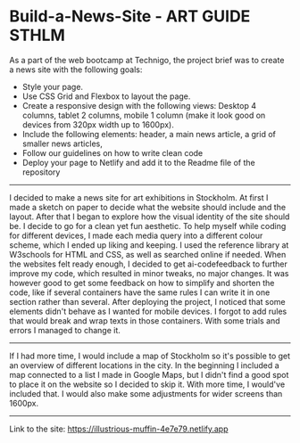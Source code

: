 # Build-a-News-Site - ART GUIDE STHLM

As a part of the web bootcamp at Technigo, the project brief was to create a news site with the following goals:
- Style your page.
- Use CSS Grid and Flexbox to layout the page.
- Create a responsive design with the following views: Desktop 4 columns, tablet 2 columns, mobile 1 column (make it look good on devices from 320px width up to 1600px).
- Include the following elements:
  header, 
  a main news article, 
  a grid of smaller news articles, 
- Follow our guidelines on how to write clean code
- Deploy your page to Netlify and add it to the Readme file of the repository

---

I decided to make a news site for art exhibitions in Stockholm. 
At first I made a sketch on paper to decide what the website should include and the layout.
After that I began to explore how the visual identity of the site should be. I decide to go for a clean yet fun aesthetic.
To help myself while coding for different devices, I made each media query into a different colour scheme, which I ended up liking and keeping.
I used the reference library at W3schools for HTML and CSS, as well as searched online if needed. 
When the websites felt ready enough, I decided to get ai-codefeedback to further improve my code, which resulted in minor tweaks, no major changes. It was however good to get some feedback on how to simplify and shorten the code, like if several containers have the same rules I can write it in one section rather than several.
After deploying the project, I noticed that some elements didn't behave as I wanted for mobile devices. I forgot to add rules that would break and wrap texts in those containers. With some trials and errors I managed to change it.

---

If I had more time, I would include a map of Stockholm so it's possible to get an overview of different locations in the city. In the beginning I included a map connected to a list I made in Google Maps, but I didn't find a good spot to place it on the website so I decided to skip it. With more time, I would've included that. I would also make some adjustments for wider screens than 1600px.

---

Link to the site: https://illustrious-muffin-4e7e79.netlify.app
